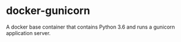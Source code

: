 # docker-gunicorn

A docker base container that contains Python 3.6 and runs a gunicorn
application server.
